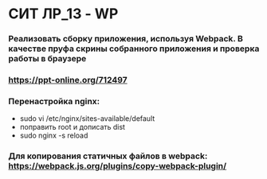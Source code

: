 # СИТ ЛР_13 - WP
### Реализовать сборку приложения, используя Webpack. В качестве пруфа скрины собранного приложения и проверка работы в браузере

### https://ppt-online.org/712497

### Перенастройка nginx:
* sudo vi /etc/nginx/sites-available/default
* поправить root и дописать dist
* sudo nginx -s reload

### Для копирования статичных файлов в webpack: https://webpack.js.org/plugins/copy-webpack-plugin/
